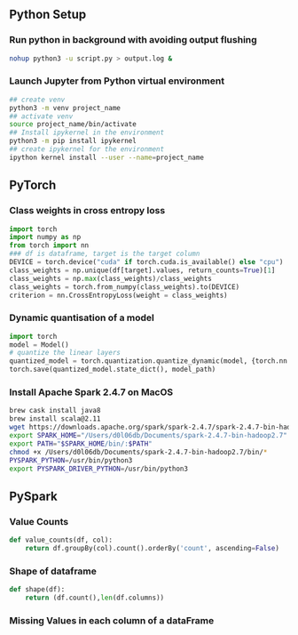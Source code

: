 
## Python Setup
### Run python in background with avoiding output flushing 

```bash
nohup python3 -u script.py > output.log & 
```

### Launch Jupyter from Python virtual environment
```bash
## create venv 
python3 -m venv project_name
## activate venv
source project_name/bin/activate 
## Install ipykernel in the environment 
python3 -m pip install ipykernel
## create ipykernel for the environment 
ipython kernel install --user --name=project_name
```

## PyTorch
### Class weights in cross entropy loss 
```python
import torch
import numpy as np 
from torch import nn 
### df is dataframe, target is the target column
DEVICE = torch.device("cuda" if torch.cuda.is_available() else "cpu")
class_weights = np.unique(df[target].values, return_counts=True)[1]
class_weights = np.max(class_weights)/class_weights
class_weights = torch.from_numpy(class_weights).to(DEVICE)
criterion = nn.CrossEntropyLoss(weight = class_weights)
```

### Dynamic quantisation of a model
```python
import torch
model = Model()
# quantize the linear layers
quantized_model = torch.quantization.quantize_dynamic(model, {torch.nn.Linear}, dtype=torch.qint8)
torch.save(quantized_model.state_dict(), model_path)
```

### Install Apache Spark 2.4.7 on MacOS
```bash
brew cask install java8
brew install scala@2.11
wget https://downloads.apache.org/spark/spark-2.4.7/spark-2.4.7-bin-hadoop2.7.tgz
export SPARK_HOME="/Users/d0l06db/Documents/spark-2.4.7-bin-hadoop2.7"
export PATH="$SPARK_HOME/bin/:$PATH"
chmod +x /Users/d0l06db/Documents/spark-2.4.7-bin-hadoop2.7/bin/*
PYSPARK_PYTHON=/usr/bin/python3
export PYSPARK_DRIVER_PYTHON=/usr/bin/python3
```

## PySpark
### Value Counts 
```python
def value_counts(df, col):
    return df.groupBy(col).count().orderBy('count', ascending=False)

```
### Shape of dataframe
```python
def shape(df):
    return (df.count(),len(df.columns))
```

### Missing Values in each column of a dataFrame
```python

```

